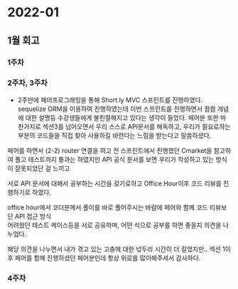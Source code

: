 # 2022-01

## 1월 회고

### 1주차

### 2주차, 3주차

- 2주만에 페어프로그래밍을 통해 Short.ly MVC 스프린트를 진행하였다.
  sequelize ORM을 이용하여 진행하였는데 이번 스프린트를 진행하면서 점점 개념에 대한 설명등
  수강생들에게 불친절해지고 있다는 생각이 들었다. 페어분 또한 마찬가지로 섹션3를 넘어오면서 우리 스스로
  API문서를 해독하고, 우리가 필요로하는 부분의 코드들을 직접 찾아 사용하길 바란다는 느낌을 받는다고 말씀하셨다.

페어를 하면서 (2-2) router 연결을 하고 전 스프린트에서 진행했던 Cmarket을 참고하여 풀고 테스트까지 통과는 하였지만
API 공식 문서를 보면 우리가 작성하고 있는 방식이 잘못되었단 걸 느끼고

서로 API 문서에 대해서 공부하는 시간을 갖기로하고 Office Hour이후 코드 리뷰를 진행하기로 하였다.

office hour에서 코더분께서 풀이를 바로 풀어주시는 바람에 페어와 함께 코드 리뷰보단 API 접근 방식  
 어려웠던 테스트 케이스등을 서로 공유하며, 어떤 식으로 공부를 하면 좋을지 의견을 나누었다.

해당 의견을 나누면서 내가 겪고 있는 고충에 대한 넋두리 시간이 더 길었지만..
섹션 1이후 페어를 함께 진행하셨던 페어분인데 항상 위로를 많이해주셔서 감사하다.

### 4주차
